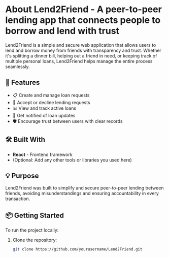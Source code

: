 # About Lend2Friend - A peer-to-peer lending app that connects people to borrow and lend with trust

Lend2Friend is a simple and secure web application that allows users to lend and borrow money from friends with transparency and trust. Whether it's splitting a dinner bill, helping out a friend in need, or keeping track of multiple personal loans, Lend2Friend helps manage the entire process seamlessly.

## 🚀 Features

- 📋 Create and manage loan requests
- 🤝 Accept or decline lending requests
- 📊 View and track active loans
- 🔔 Get notified of loan updates
- 🛡️ Encourage trust between users with clear records

## 🛠️ Built With

- **React** - Frontend framework
- (Optional: Add any other tools or libraries you used here)

## 💡 Purpose

Lend2Friend was built to simplify and secure peer-to-peer lending between friends, avoiding misunderstandings and ensuring accountability in every transaction.

## 📦 Getting Started

To run the project locally:

1. Clone the repository:
   ```bash
   git clone https://github.com/yourusername/Lend2Friend.git
```